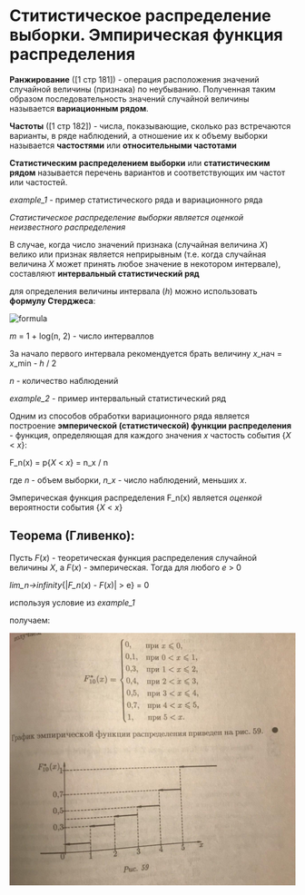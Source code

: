 # Ститистическое распределение выборки. Эмпирическая функция распределения

**Ранжирование** ([1 стр 181]) - операция расположения значений случайной величины (признака) по неубыванию. Полученная таким образом последовательность значений случайной величины называется **вариационным рядом**.

**Частоты** ([1 стр 182]) - числа, показывающие, сколько раз встречаются варианты, в ряде наблюдений, а отношение их к объему выборки называется **частостями** или **относительными частотами**

**Статистическим распределением выборки** или **статистическим рядом** называется перечень вариантов и соответствующих им частот или частостей.

*example_1* - пример статистического ряда и вариационного ряда

*Статистическое распределение выборки является оценкой неизвестного распределения*

В случае, когда число значений признака (случайная величина *X*) велико или признак является неприрывным (т.е. когда случайная величина *X* может принять любое значение в некотором интервале), составляют **интервальный статистический ряд**

для определения величины интервала (*h*) можно использовать **формулу Стерджеса**:

![formula](https://render.githubusercontent.com/render/math?math=h-\dfrac{x_{\max}-x_{\min{-}}}{1+\log_{2}n})

*m* = 1 + log(n, 2) - число интерваллов

За начало первого интервала рекомендуется брать величину *x*_нач = *x*_min - *h* / 2

*n* - количество наблюдений

*example_2* - пример интервальный статистический ряд

Одним из способов обработки вариационного ряда является построение **эмперической (статистической) функции распределения** - функция, определяющая для каждого значения *x* частость события {*X* < *x*}:

F_n(x) = p{*X* < *x*} = n_x / n

где *n* - объем выборки, *n_x* - число наблюдений, меньших *x*.

Эмперическая функция распределения F_n(x) является *оценкой* вероятности события {*X* < *x*}

## Теорема (Гливенко):

Пусть *F*(*x*) - теоретическая функция распределения случайной величины *X*, а *F*(*x*) - эмперическая. Тогда для любого *e* > 0

*lim_n->infinity*{|*F_n*(*x*) - *F*(*x*)| > e} = 0

используя условие из *example_1*

получаем:

![график](./photo_2020-07-16_21-21-38.jpg)
